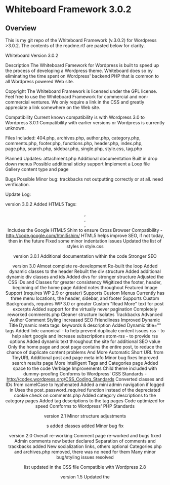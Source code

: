 # Whiteboard Framework 3.0.2

## Overview

This is my git repo of the Whiteboard Framework (v.3.0.2) for Wordpress >3.0.2.  The contents of the readme.rtf are pasted below for clarity.

Whiteboard
Version 3.0.2

Description
  The Whiteboard Famework for Wordpress is built to speed up the process of developing a Wordpress theme. Whiteboard does so by eliminating the time spent on Wordpress' backend PHP that is common to all Wordpress powered Web site.

Copyright
  The Whiteboard Framework is licensed under the GPL license. Feel free to use the Whiteboard Framework for commercial and non-commercial ventures. We only require a link in the CSS and greatly appreciate a link somewhere on the Web site.

Compatibility
  Current known compatibility is with Wordpress 3.0 to Wordpress 3.0.1
  Compatibility with earlier versions or Wordpress is currently unknown.


Files Included:
  404.php, archives.php, author.php, category.php, comments.php, footer.php, functions.php, header.php, index.php, page.php, search.php, sidebar.php, single.php, style.css, tag.php


Planned Updates:
  attachment.php
  Additional documentation
  Built in drop down menus
  Possible additional sticky support
  Implement a Loop file
  Gallery content type and page

Bugs
  Possible Minor bug: trackbacks not outputting correctly or at all. need verification.



Update Log:

version 3.0.2
  Added HTML5 Tags: <header>, <footer>, <nav>, <article>
    Includes the Google HTML5 Shim to ensure Cross Browser Compatibility - http://code.google.com/html5shim/
    HTML5 helps improve SEO, if not today, then in the future
  Fixed some minor indentation issues
  Updated the list of styles in style.css

version 3.0.1
  Additional documentation within the code
  Stronger SEO

version 3.0
  Almost complete re-development
    Re-built the loop
    Added dynamic classes to the header
  Rebuilt the div structure
    Added additional dynamic div classes and ids
    Added divs for stronger structure
  Adjusted the CSS IDs and Classes for greater consistency
  Wigitized the footer, header, beginning of the home page
  Added notes throughout
  Featured Image Support (requires WP 2.9 or greater)
  Supports Custom Menus
    Currently has three menu locations, the header, sidebar, and footer
  Supports Custom Backgrounds, requires WP 3.0 or greater
  Custom "Read More" text for post excerpts
  Added support for the virtually never pagination
  Completely reworked comments.php
    Cleaner structure
    Isolates Trackbacks
    Advanced Author Comment Styling
  Increased SEO Friendliness
    Improved Dynamic Title
    Dynamic meta tags: keywords & description
    Added <link rel="index">
    Dynamic title="" tags
    Added link:
      canonical - to help prevent duplicate content issues
      rss - to help alert google and increase subscriptions
      atom-rss - to provide rss options
    Added dynamic text throughout the site for additional SEO value
    Only the home page and post page contains the entire post, to reduce the chance of duplicate content problems
    And More
  Automatic Short URL from TinyURL
  Additional post and page meta info
  Minor bug fixes
  Improved search results page
  More intelligent Tags and Categories page
  Added space to the code
  Verbiage Improvements
  Child theme included with dummy-proofing
  Conforms to Wordpress' CSS Standards - http://codex.wordpress.org/CSS_Coding_Standards
  Converted classes and IDs from camelCase to hyphenated
  Added a mini admin navigation if logged in
  Uses the post_password_required function instead of the depreciated cookie check on comments.php
  Added category descriptions to the category pages
  Added tag descriptions to the tag pages
  Code optimized for speed
  Comforms to Wordpress' PHP Standards

version 2.1
  Minor structure adjustments
    <div>s added
    classes added
  Minor bug fix

version 2.0
  Overall re-working
  Comment page re-worked and bugs fixed
    Admin comments now better declared
    Separation of comments and trackbacks added
  New socialization links, others optional
  Categories.php and archives.php removed, there was no need for them
  Many minor bug/styling issues resolved
  <div> list updated in the CSS file
  Compatible with Wordpress 2.8

version 1.5
   Updated the <title>

version 1.4
   Added a missing <div> tag to single.php
   Added a list of the included divs

versions 1.3 and earlier are not listed in the Update Log

